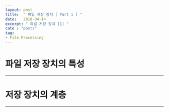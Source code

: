 ```yaml
---
layout: post
title:  " 파일 저장 장치 [ Part 1 ] "
date:   2018-04-14
excerpt: " 파일 저장 장치 [1] "
cate : "posts"
tag:
- File Processing
---
```


# 파일 저장 장치의 특성


---


# 저장 장치의 계층

---

